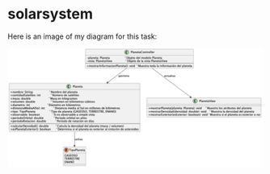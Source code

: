 # solarsystem

Here is an image of my diagram for this task:

<img src="src/Diagrama/SistemaSolar.png">
